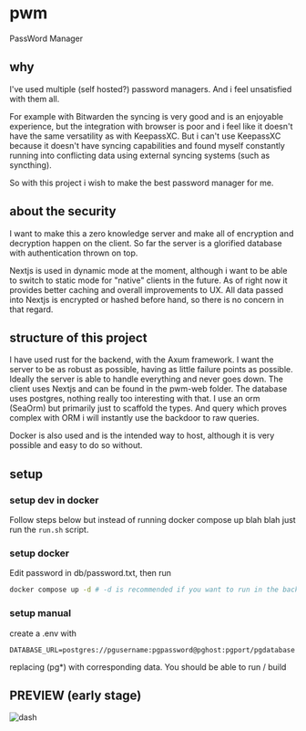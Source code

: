 # pwm
PassWord Manager

## why
I've used multiple (self hosted?) password managers. And i feel unsatisfied with them all.

For example with Bitwarden the syncing is very good and is an enjoyable experience, but the integration with browser is poor and i feel like it doesn't have the same versatility as with KeepassXC.
But i can't use KeepassXC because it doesn't have syncing capabilities and found myself constantly running into conflicting data using external syncing systems (such as syncthing).

So with this project i wish to make the best password manager for me.

## about the security
I want to make this a zero knowledge server and make all of encryption and decryption happen on the client. So far the server is a glorified database with authentication thrown on top.

Nextjs is used in dynamic mode at the moment, although i want to be able to switch to static mode for "native" clients in the future. As of right now it provides better caching and overall improvements to UX.
All data passed into Nextjs is encrypted or hashed before hand, so there is no concern in that regard.

## structure of this project
I have used rust for the backend, with the Axum framework. I want the server to be as robust as possible, having as little failure points as possible. Ideally the server is able to handle everything and never goes down.
The client uses Nextjs and can be found in the pwm-web folder.
The database uses postgres, nothing really too interesting with that. I use an orm (SeaOrm) but primarily just to scaffold the types. And query which proves complex with ORM i will instantly use the backdoor to raw queries.

Docker is also used and is the intended way to host, although it is very possible and easy to do so without.

## setup

### setup dev in docker

Follow steps below but instead of running docker compose up blah blah just run the `run.sh` script.

### setup docker

Edit password in db/password.txt, then run
```sh
docker compose up -d # -d is recommended if you want to run in the background
```

### setup manual
create a .env with 
```
DATABASE_URL=postgres://pgusername:pgpassword@pghost:pgport/pgdatabase
```
replacing (pg*) with corresponding data. You should be able to run / build

## PREVIEW (early stage)
![dash](https://github.com/pozm/pwm/assets/44528100/98230f4d-fa85-440f-bb66-b06a2b0e810e)
